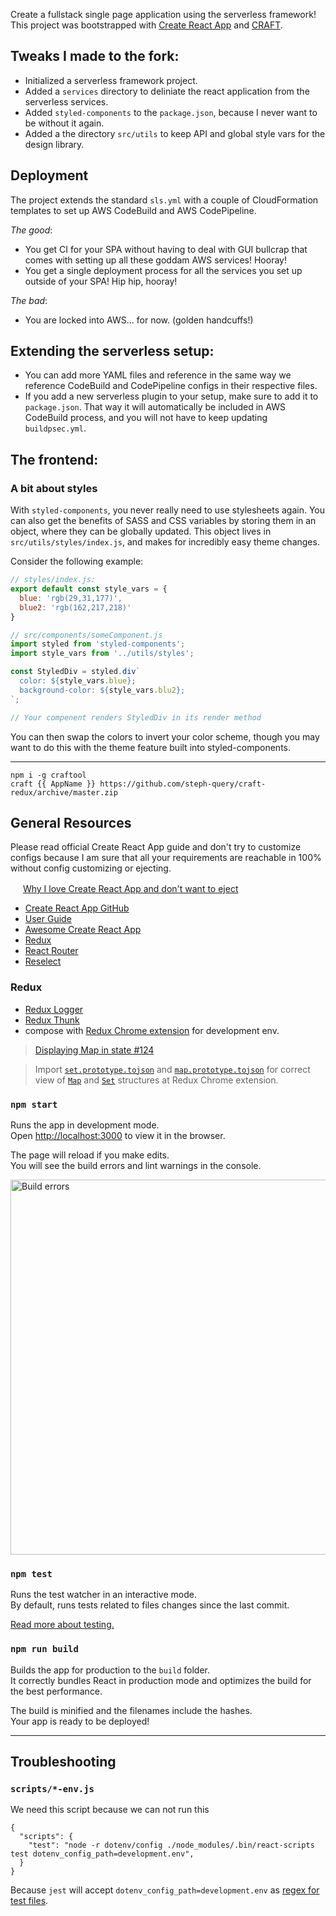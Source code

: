 Create a fullstack single page application using the serverless framework! This project was bootstrapped with [Create React App](https://github.com/facebookincubator/create-react-app) and [CRAFT](https://github.com/stoyan/craft).

## Tweaks I made to the fork:

- Initialized a serverless framework project.
- Added a `services` directory to deliniate the react application from the serverless services.
- Added `styled-components` to the `package.json`, because I never want to be without it again.
- Added a the directory `src/utils` to keep API and global style vars for the design library.

## Deployment

The project extends the standard `sls.yml` with a couple of CloudFormation templates to set up AWS CodeBuild and AWS CodePipeline.

*The good*:
- You get CI for your SPA without having to deal with GUI bullcrap that comes with setting up all these goddam AWS services! Hooray!
- You get a single deployment process for all the services you set up outside of your SPA! Hip hip, hooray!

*The bad*:
- You are locked into AWS... for now. (golden handcuffs!)

## Extending the serverless setup:

- You can add more YAML files and reference in the same way we reference CodeBuild and CodePipeline configs in their respective files.
- If you add a new serverless plugin to your setup, make sure to add it to `package.json`. That way it will automatically be included in AWS CodeBuild process, and you will not have to keep updating `buildpsec.yml`.


## The frontend:


### A bit about styles

With `styled-components`, you never really need to use stylesheets again. You can also get the benefits of SASS and CSS variables by storing them in an object, where they can be globally updated. This object lives in `src/utils/styles/index.js`, and makes for incredibly easy theme changes.

Consider the following example:
```javascript
// styles/index.js:
export default const style_vars = {
  blue: 'rgb(29,31,177)',
  blue2: 'rgb(162,217,218)'
}
```

```javascript
// src/components/someComponent.js
import styled from 'styled-components';
import style_vars from '../utils/styles';

const StyledDiv = styled.div`
  color: ${style_vars.blue};
  background-color: ${style_vars.blu2};
`;

// Your compenent renders StyledDiv in its render method
```

You can then swap the colors to invert your color scheme, though you may want to do this with the theme feature built into styled-components.

---

```
npm i -g craftool
craft {{ AppName }} https://github.com/steph-query/craft-redux/archive/master.zip
```

## General Resources

Please read official Create React App guide and don't try to customize configs because I am sure that all your requirements are reachable in 100% without config customizing or ejecting.

<img src="http://i.imgur.com/ULoeOL4.png" height="16"/> [Why I love Create React App and don't want to eject](https://medium.com/@valeriy.sorokobatko/why-i-love-create-react-app-e63b1be689a3)

* [Create React App GitHub](https://github.com/facebookincubator/create-react-app)
* [User Guide](https://github.com/facebookincubator/create-react-app/blob/master/packages/react-scripts/template/README.md)
* [Awesome Create React App](https://github.com/tuchk4/awesome-create-react-app)
* [Redux](http://redux.js.org/)
* [React Router](https://reacttraining.com/react-router/)
* [Reselect](https://github.com/reactjs/reselect)

### Redux

* [Redux Logger](https://github.com/evgenyrodionov/redux-logger)
* [Redux Thunk](https://github.com/gaearon/redux-thunk)
* compose with [Redux Chrome extension](https://github.com/zalmoxisus/redux-devtools-extension) for development env.

> [Displaying Map in state #124](https://github.com/zalmoxisus/redux-devtools-extension/issues/124)

>  Import [`set.prototype.tojson`](https://www.npmjs.com/package/set.prototype.tojson) and [`map.prototype.tojson`](https://www.npmjs.com/package/map.prototype.tojson) for correct view of [`Map`](https://developer.mozilla.org/en-US/docs/Web/JavaScript/Reference/Global_Objects/Map) and [`Set`](https://developer.mozilla.org/en-US/docs/Web/JavaScript/Reference/Global_Objects/Set) structures at Redux Chrome extension.

### `npm start`

Runs the app in development mode.<br>
Open [http://localhost:3000](http://localhost:3000) to view it in the browser.

The page will reload if you make edits.<br>
You will see the build errors and lint warnings in the console.

<img src='https://camo.githubusercontent.com/41678b3254cf583d3186c365528553c7ada53c6e/687474703a2f2f692e696d6775722e636f6d2f466e4c566677362e706e67' width='600' alt='Build errors'>

### `npm test`

Runs the test watcher in an interactive mode.<br>
By default, runs tests related to files changes since the last commit.

[Read more about testing.](https://github.com/facebookincubator/create-react-app/blob/master/packages/react-scripts/template/README.md#running-tests)

### `npm run build`

Builds the app for production to the `build` folder.<br>
It correctly bundles React in production mode and optimizes the build for the best performance.

The build is minified and the filenames include the hashes.<br>
Your app is ready to be deployed!


---

## Troubleshooting

### `scripts/*-env.js`

We need this script because we can not run this

```
{
  "scripts": {
    "test": "node -r dotenv/config ./node_modules/.bin/react-scripts test dotenv_config_path=development.env",
  }
}
```

Because `jest` will accept `dotenv_config_path=development.env` as [regex for test files](https://facebook.github.io/jest/docs/cli.html#jest-regexfortestfiles).
